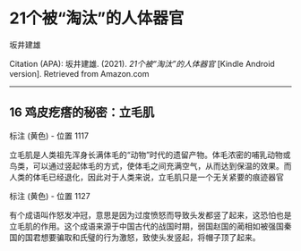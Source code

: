 # 21个被“淘汰”的人体器官

坂井建雄

Citation (APA): 坂井建雄. (2021). *21个被“淘汰”的人体器官* [Kindle Android version]. Retrieved from Amazon.com

------

## 16 鸡皮疙瘩的秘密：立毛肌

标注 (黄色) - 位置 1117

立毛肌是人类祖先浑身长满体毛的“动物”时代的遗留产物。体毛浓密的哺乳动物或鸟类，可以通过竖起体毛的方式，使体毛之间充满空气，从而达到保温的效果。而人类的体毛已经退化，因此对于人类来说，立毛肌只是一个无关紧要的痕迹器官

标注 (黄色) - 位置 1127

有个成语叫作怒发冲冠，意思是因为过度愤怒而导致头发都竖了起来，这恐怕也是立毛肌的作用。这个成语来源于中国古代的战国时期，弱国赵国的蔺相如被强国秦国的国君想要骗取和氏璧的行为激怒，致使头发竖起，将帽子顶了起来。